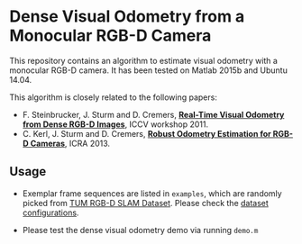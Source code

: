 # Dense Visual Odometry from a Monocular RGB-D Camera

This repository contains an algorithm to estimate visual odometry with a monocular RGB-D camera. It has been tested on Matlab 2015b and Ubuntu 14.04.

This algorithm is closely related to the following papers:

- F. Steinbrucker, J. Sturm and D. Cremers, [**Real-Time Visual Odometry from Dense RGB-D Images**](https://vision.in.tum.de/_media/spezial/bib/steinbruecker_sturm_cremers_iccv11.pdf), ICCV workshop 2011.
- C. Kerl, J. Sturm and D. Cremers, [**Robust Odometry Estimation for RGB-D Cameras**](https://vision.in.tum.de/_media/spezial/bib/kerl13icra.pdf), ICRA 2013.

## Usage

- Exemplar frame sequences are listed in `examples`, which are randomly picked from [TUM RGB-D SLAM Dataset](https://vision.in.tum.de/data/datasets/rgbd-dataset). Please check the [dataset configurations](https://vision.in.tum.de/data/datasets/rgbd-dataset/download).

- Please test the dense visual odometry demo via running `demo.m` 

